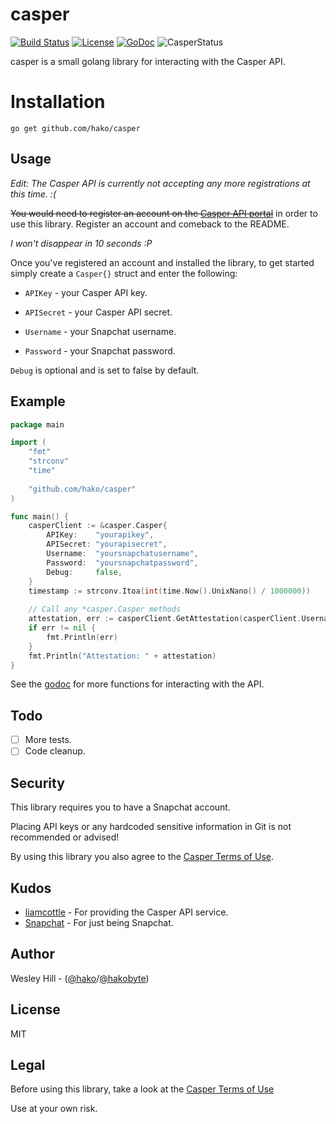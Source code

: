 # casper
[![Build Status](https://img.shields.io/travis/hako/casper/master.svg?style=flat-square)](https://travis-ci.org/hako/casper)
 [![License](http://img.shields.io/badge/license-MIT-blue.svg?style=flat-square)](https://travis-ci.org/hako/casper)
[![GoDoc](https://img.shields.io/badge/go-documentation-blue.svg?style=flat-square)](https://godoc.org/github.com/hako/casper)
![CasperStatus](https://www.mgp25.com/cstatus/status.svg)

casper is a small golang library for interacting with the Casper API.

# Installation
`go get github.com/hako/casper`

## Usage

_Edit: The Casper API is currently not accepting any more registrations at this time. :(_

<del>You would need to register an account on the [Casper API portal](https://clients.casper.io/register.php)</del> in order to use this library. Register an account and comeback to the README.

_I won't disappear in 10 seconds :P_

Once you've registered an account and installed the library, to get started simply create a `Casper{}` struct and enter the following:

+ `APIKey` - your Casper API key.

+ `APISecret` - your Casper API secret.

+ `Username` - your Snapchat username.

+ `Password` - your Snapchat password.

`Debug` is optional and is set to false by default.

## Example

```go
package main

import (
	"fmt"
	"strconv"
	"time"
	
	"github.com/hako/casper"
)

func main() {
	casperClient := &casper.Casper{
		APIKey:    "yourapikey",
		APISecret: "yourapisecret",
		Username:  "yoursnapchatusername",
		Password:  "yoursnapchatpassword",
		Debug:     false,
	}
	timestamp := strconv.Itoa(int(time.Now().UnixNano() / 1000000))
	
	// Call any *casper.Casper methods
	attestation, err := casperClient.GetAttestation(casperClient.Username, casperClient.Password, timestamp)
	if err != nil {
		fmt.Println(err)
	}
	fmt.Println("Attestation: " + attestation)
}

```

See the [godoc](https://godoc.org/github.com/hako/casper) for more functions for interacting with the API.
## Todo
- [ ] More tests.
- [ ] Code cleanup.

## Security

This library requires you to have a Snapchat account.

Placing API keys or any hardcoded sensitive information in Git is not recommended or advised!

By using this library you also agree to the [Casper Terms of Use](http://clients.casper.io/terms.php).

## Kudos
+ [liamcottle](http://github.com/liamcottle) - For providing the Casper API service.
+ [Snapchat](http://snapchat.com) - For just being Snapchat.

## Author
Wesley Hill - ([@hako]("github.com/hako")/[@hakobyte]("twitter.com/hakobyte"))

## License
MIT

## Legal
Before using this library, take a look at the [Casper Terms of Use](http://clients.casper.io/terms.php)

Use at your own risk.
